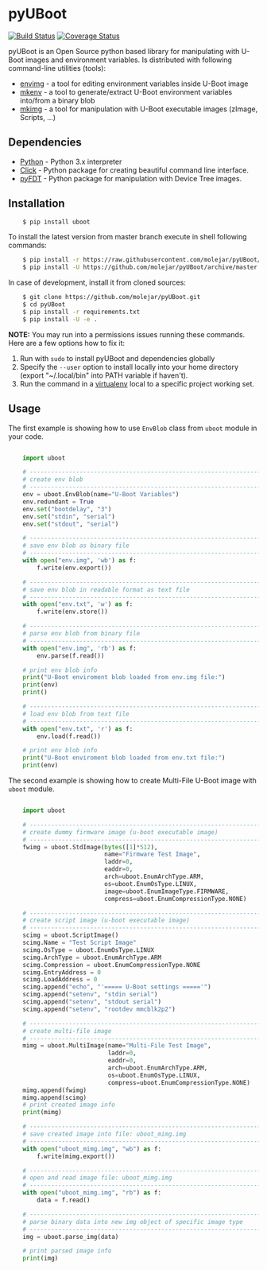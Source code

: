 pyUBoot
=======

[![Build Status](https://travis-ci.org/molejar/pyUBoot.svg?branch=master)](https://travis-ci.org/molejar/pyUBoot)
[![Coverage Status](https://coveralls.io/repos/github/molejar/pyUBoot/badge.svg?branch=master)](https://coveralls.io/github/molejar/pyUBoot?branch=master)

pyUBoot is an Open Source python based library for manipulating with U-Boot images and environment variables. Is 
distributed with following command-line utilities (tools):

* [envimg](docs/envimg.md) - a tool for editing environment variables inside U-Boot image
* [mkenv](docs/mkenv.md) - a tool to generate/extract U-Boot environment variables into/from a binary blob
* [mkimg](docs/mkimg.md) - a tool for manipulation with U-Boot executable images (zImage, Scripts, ...)


Dependencies
------------

- [Python](https://www.python.org) - Python 3.x interpreter
- [Click](http://click.pocoo.org/6) - Python package for creating beautiful command line interface.
- [pyFDT](https://github.com/molejar/pyFDT) - Python package for manipulation with Device Tree images.

Installation
------------

``` bash
    $ pip install uboot
```

To install the latest version from master branch execute in shell following commands:

``` bash
    $ pip install -r https://raw.githubusercontent.com/molejar/pyUBoot/master/requirements.txt
    $ pip install -U https://github.com/molejar/pyUBoot/archive/master.zip
```

In case of development, install it from cloned sources:

``` bash
    $ git clone https://github.com/molejar/pyUBoot.git
    $ cd pyUBoot
    $ pip install -r requirements.txt
    $ pip install -U -e .
```

**NOTE:** You may run into a permissions issues running these commands. Here are a few options how to fix it:

1. Run with `sudo` to install pyUBoot and dependencies globally
2. Specify the `--user` option to install locally into your home directory (export "~/.local/bin" into PATH variable if haven't).
3. Run the command in a [virtualenv](https://virtualenv.pypa.io/en/latest/) local to a specific project working set.

Usage
-----

The first example is showing how to use `EnvBlob` class from `uboot` module in your code.

``` python

    import uboot

    # --------------------------------------------------------------------------------
    # create env blob
    # --------------------------------------------------------------------------------
    env = uboot.EnvBlob(name="U-Boot Variables")
    env.redundant = True
    env.set("bootdelay", "3")
    env.set("stdin", "serial")
    env.set("stdout", "serial")

    # --------------------------------------------------------------------------------
    # save env blob as binary file
    # --------------------------------------------------------------------------------
    with open("env.img", 'wb') as f:
        f.write(env.export())

    # --------------------------------------------------------------------------------
    # save env blob in readable format as text file
    # --------------------------------------------------------------------------------
    with open("env.txt", 'w') as f:
        f.write(env.store())

    # --------------------------------------------------------------------------------
    # parse env blob from binary file
    # --------------------------------------------------------------------------------
    with open("env.img", 'rb') as f:
        env.parse(f.read())

    # print env blob info
    print("U-Boot enviroment blob loaded from env.img file:")
    print(env)
    print()

    # --------------------------------------------------------------------------------
    # load env blob from text file
    # --------------------------------------------------------------------------------
    with open("env.txt", 'r') as f:
        env.load(f.read())

    # print env blob info
    print("U-Boot enviroment blob loaded from env.txt file:")
    print(env)
```

The second example is showing how to create Multi-File U-Boot image with `uboot` module.

``` python

    import uboot

    # --------------------------------------------------------------------------------
    # create dummy firmware image (u-boot executable image)
    # --------------------------------------------------------------------------------
    fwimg = uboot.StdImage(bytes([1]*512),
                           name="Firmware Test Image",
                           laddr=0,
                           eaddr=0,
                           arch=uboot.EnumArchType.ARM,
                           os=uboot.EnumOsType.LINUX,
                           image=uboot.EnumImageType.FIRMWARE,
                           compress=uboot.EnumCompressionType.NONE)

    # --------------------------------------------------------------------------------
    # create script image (u-boot executable image)
    # --------------------------------------------------------------------------------
    scimg = uboot.ScriptImage()
    scimg.Name = "Test Script Image"
    scimg.OsType = uboot.EnumOsType.LINUX
    scimg.ArchType = uboot.EnumArchType.ARM
    scimg.Compression = uboot.EnumCompressionType.NONE
    scimg.EntryAddress = 0
    scimg.LoadAddress = 0
    scimg.append("echo", "'===== U-Boot settings ====='")
    scimg.append("setenv", "stdin serial")
    scimg.append("setenv", "stdout serial")
    scimg.append("setenv", "rootdev mmcblk2p2")

    # --------------------------------------------------------------------------------
    # create multi-file image
    # --------------------------------------------------------------------------------
    mimg = uboot.MultiImage(name="Multi-File Test Image",
                            laddr=0,
                            eaddr=0,
                            arch=uboot.EnumArchType.ARM,
                            os=uboot.EnumOsType.LINUX,
                            compress=uboot.EnumCompressionType.NONE)
    mimg.append(fwimg)
    mimg.append(scimg)
    # print created image info
    print(mimg)

    # --------------------------------------------------------------------------------
    # save created image into file: uboot_mimg.img
    # --------------------------------------------------------------------------------
    with open("uboot_mimg.img", "wb") as f:
        f.write(mimg.export())

    # --------------------------------------------------------------------------------
    # open and read image file: uboot_mimg.img
    # --------------------------------------------------------------------------------
    with open("uboot_mimg.img", "rb") as f:
        data = f.read()

    # --------------------------------------------------------------------------------
    # parse binary data into new img object of specific image type
    # --------------------------------------------------------------------------------
    img = uboot.parse_img(data)

    # print parsed image info
    print(img)
```
